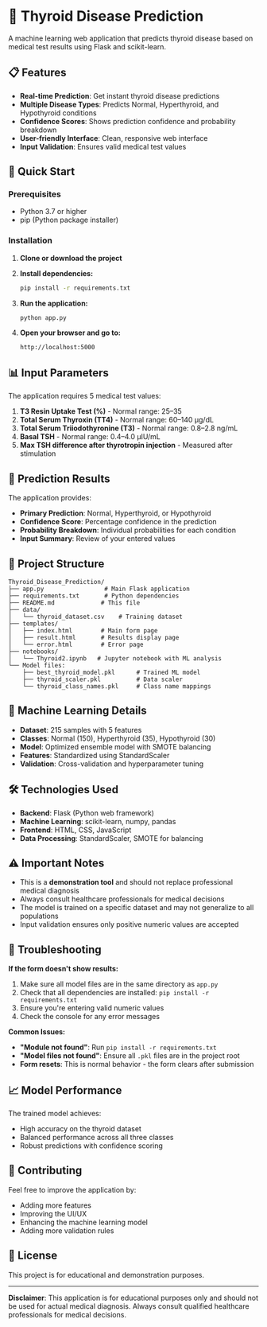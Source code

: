 # 🧪 Thyroid Disease Prediction

A machine learning web application that predicts thyroid disease based on medical test results using Flask and scikit-learn.

## 📋 Features

- **Real-time Prediction**: Get instant thyroid disease predictions
- **Multiple Disease Types**: Predicts Normal, Hyperthyroid, and Hypothyroid conditions
- **Confidence Scores**: Shows prediction confidence and probability breakdown
- **User-friendly Interface**: Clean, responsive web interface
- **Input Validation**: Ensures valid medical test values

## 🚀 Quick Start

### Prerequisites
- Python 3.7 or higher
- pip (Python package installer)

### Installation

1. **Clone or download the project**
2. **Install dependencies:**
   ```bash
   pip install -r requirements.txt
   ```

3. **Run the application:**
   ```bash
   python app.py
   ```

4. **Open your browser and go to:**
   ```
   http://localhost:5000
   ```

## 📊 Input Parameters

The application requires 5 medical test values:

1. **T3 Resin Uptake Test (%)** - Normal range: 25–35
2. **Total Serum Thyroxin (TT4)** - Normal range: 60–140 µg/dL
3. **Total Serum Triiodothyronine (T3)** - Normal range: 0.8–2.8 ng/mL
4. **Basal TSH** - Normal range: 0.4–4.0 μIU/mL
5. **Max TSH difference after thyrotropin injection** - Measured after stimulation

## 🎯 Prediction Results

The application provides:
- **Primary Prediction**: Normal, Hyperthyroid, or Hypothyroid
- **Confidence Score**: Percentage confidence in the prediction
- **Probability Breakdown**: Individual probabilities for each condition
- **Input Summary**: Review of your entered values

## 📁 Project Structure

```
Thyroid_Disease_Prediction/
├── app.py                 # Main Flask application
├── requirements.txt       # Python dependencies
├── README.md             # This file
├── data/
│   └── thyroid_dataset.csv    # Training dataset
├── templates/
│   ├── index.html        # Main form page
│   ├── result.html       # Results display page
│   └── error.html        # Error page
├── notebooks/
│   └── Thyroid2.ipynb   # Jupyter notebook with ML analysis
└── Model files:
    ├── best_thyroid_model.pkl      # Trained ML model
    ├── thyroid_scaler.pkl          # Data scaler
    └── thyroid_class_names.pkl     # Class name mappings
```

## 🔬 Machine Learning Details

- **Dataset**: 215 samples with 5 features
- **Classes**: Normal (150), Hyperthyroid (35), Hypothyroid (30)
- **Model**: Optimized ensemble model with SMOTE balancing
- **Features**: Standardized using StandardScaler
- **Validation**: Cross-validation and hyperparameter tuning

## 🛠️ Technologies Used

- **Backend**: Flask (Python web framework)
- **Machine Learning**: scikit-learn, numpy, pandas
- **Frontend**: HTML, CSS, JavaScript
- **Data Processing**: StandardScaler, SMOTE for balancing

## ⚠️ Important Notes

- This is a **demonstration tool** and should not replace professional medical diagnosis
- Always consult healthcare professionals for medical decisions
- The model is trained on a specific dataset and may not generalize to all populations
- Input validation ensures only positive numeric values are accepted

## 🐛 Troubleshooting

**If the form doesn't show results:**
1. Make sure all model files are in the same directory as `app.py`
2. Check that all dependencies are installed: `pip install -r requirements.txt`
3. Ensure you're entering valid numeric values
4. Check the console for any error messages

**Common Issues:**
- **"Module not found"**: Run `pip install -r requirements.txt`
- **"Model files not found"**: Ensure all `.pkl` files are in the project root
- **Form resets**: This is normal behavior - the form clears after submission

## 📈 Model Performance

The trained model achieves:
- High accuracy on the thyroid dataset
- Balanced performance across all three classes
- Robust predictions with confidence scoring

## 🤝 Contributing

Feel free to improve the application by:
- Adding more features
- Improving the UI/UX
- Enhancing the machine learning model
- Adding more validation rules

## 📄 License

This project is for educational and demonstration purposes.

---

**Disclaimer**: This application is for educational purposes only and should not be used for actual medical diagnosis. Always consult qualified healthcare professionals for medical decisions.



